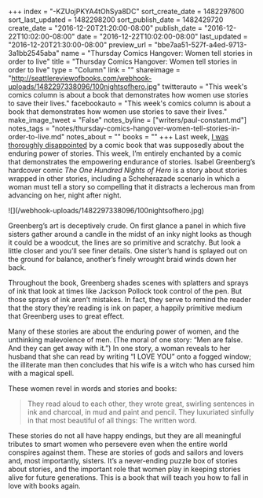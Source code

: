 +++
index = "-KZUojPKYA4tOhSya8DC"
sort_create_date = 1482297600
sort_last_updated = 1482298200
sort_publish_date = 1482429720
create_date = "2016-12-20T21:20:00-08:00"
publish_date = "2016-12-22T10:02:00-08:00"
date = "2016-12-22T10:02:00-08:00"
last_updated = "2016-12-20T21:30:00-08:00"
preview_url = "bbe7aa51-527f-a4ed-9713-3a1bb2545aba"
name = "Thursday Comics Hangover: Women tell stories in order to live"
title = "Thursday Comics Hangover: Women tell stories in order to live"
type = "Column"
link = ""
shareimage = "http://seattlereviewofbooks.com/webhook-uploads/1482297338096/100nightsofhero.jpg"
twitterauto = "This week's comics column is about a book that demonstrates how women use stories to save their lives."
facebookauto = "This week's comics column is about a book that demonstrates how women use stories to save their lives."
make_image_tweet = "False"
notes_byline = ["writers/paul-constant.md"]
notes_tags = "notes/thursday-comics-hangover-women-tell-stories-in-order-to-live.md"
notes_about = ""
books = ""
+++
Last week, [I was thoroughly disappointed]( http://www.seattlereviewofbooks.com/notes/2016/12/15/thursday-comics-hangover-a-library-full-of-empty-books/) by a comic book that was supposedly about the enduring power of stories. This week, I’m entirely enchanted by a comic that demonstrates the empowering endurance of stories. Isabel Greenberg’s hardcover comic *The One Hundred Nights of Hero* is a story about stories wrapped in other stories, including a Scheherazade scenario in which a woman must tell a story so compelling that it distracts a lecherous man from advancing on her, night after night. 

<p class="image-left">![](/webhook-uploads/1482297338096/100nightsofhero.jpg)</p>

Greenberg’s art is deceptively crude. On first glance a panel in which five sisters gather around a candle in the midst of an inky night looks as though it could be a woodcut, the lines are so primitive and scratchy. But look a little closer and you’ll see finer details. One sister’s hand is splayed out on the ground for balance, another’s finely wrought braid winds down her back. 

Throughout the book, Greenberg shades scenes with splatters and sprays of ink that look at times like Jackson Pollock took control of the pen. But those sprays of ink aren’t mistakes. In fact, they serve to remind the reader that the story they’re reading is ink on paper, a happily primitive medium that Greenberg uses to great effect.

Many of these stories are about the enduring power of women, and the unthinking malevolence of men. (The moral of one story: “Men are false. And they can get away with it.”) In one story, a woman reveals to her husband that she can read by writing “I LOVE YOU” onto a fogged window; the illiterate man then concludes that his wife is a witch who has cursed him with a magical spell. 

These women revel in words and stories and books:

<blockquote>They read aloud to each other, they wrote great, swirling sentences in ink and charcoal, in mud and paint and pencil. They luxuriated sinfully in that most beautiful of all things: The written word.</blockquote>

These stories do not all have happy endings, but they are all meaningful tributes to smart women who persevere even when the entire world conspires against them. These are stories of gods and sailors and lovers and, most importantly, sisters. It’s a never-ending puzzle box of stories about stories, and the important role that women play in keeping stories alive for future generations. This is a book that will teach you how to fall in love with books again.
